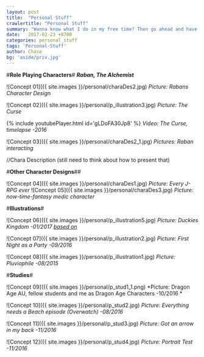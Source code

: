 ```yaml
---
layout: post
title:  "Personal Stuff"
crawlertitle: "Personal Stuff"
summary: "Wanna know what I do in my free time? Then go ahead and have a look at several illustrations, sketches, designs and so on!"
date:   2017-02-23 +0700
categories: personal_stuff
tags: 'Personal-Stuff'
author: Chase
bg: 'aside/priv.jpg'
---
```


#**Role Playing Characters**#
_**Raban, The Alchemist**_ 

![Concept 01]({{ site.images }}/personal/charaDes2.jpg)
*Picture: Rabans Character Design* 

![Concept 02]({{ site.images }}/personal/p_illustration3.jpg)
*Picture: The Curse* 

{% include youtubePlayer.html id='gLDoFA30Jp8' %}
*Video: The Curse, timelapse -2016*

![Concept 03]({{ site.images }}/personal/charaDes2_1.jpg)
*Pictures: Raban interacting* 

//Chara Description (still need to think about how to present that)


#**Other Character Designs**##

![Concept 04]({{ site.images }}/personal/charaDes1.jpg)
*Picture: Every J-RPG ever* 
![Concept 05]({{ site.images }}/personal/charaDes3.jpg)
*Picture: now-time-fantasy medic character*

#**Illustrations**#

![Concept 06]({{ site.images }}/personal/p_illustration5.jpg)
*Picture: Duckies Kingdom -01/2017 [based on](http://gag.fm/gag/20235/duckies-kingdom.html)* 

![Concept 07]({{ site.images }}/personal/p_illustration2.jpg)
*Picture: First Night as a Party -09/2016* 

![Concept 08]({{ site.images }}/personal/p_illustration1.jpg)
*Picture: Pluviophile -08/2015* 

#**Studies**#

![Concept 09]({{ site.images }}/personal/p_stud1_1.png)
*Picture: Dragon Age AU, fellow students and me as Dragon Age Characters -10/2016 * 

![Concept 10]({{ site.images }}/personal/p_stud2.jpg)
*Picture: Everything needs a Beach episode (Overwatch) -08/2016* 

![Concept 11]({{ site.images }}/personal/p_stud3.jpg)
*Picture: Got an arrow in my back -11/2016* 

![Concept 12]({{ site.images }}/personal/p_stud4.jpg)
*Picture: Portrait Test -11/2016* 


